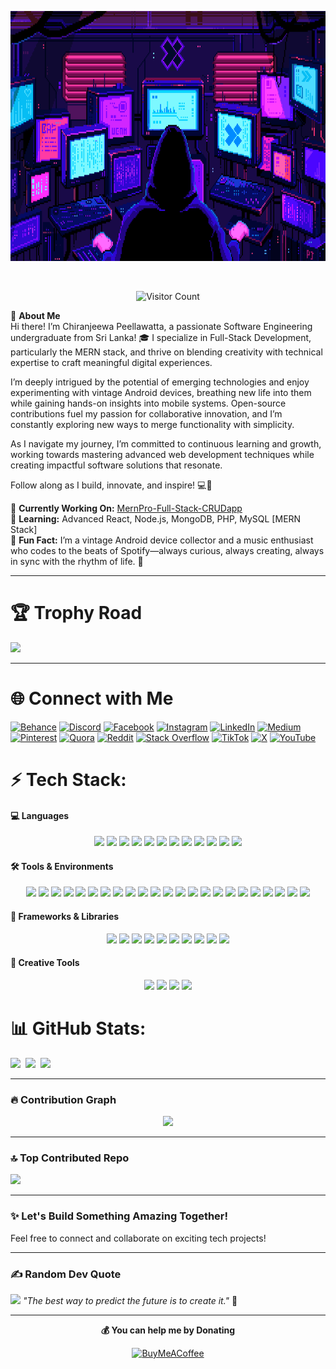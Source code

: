 
<p align="center" ><img  src = "https://github.com/ChiranjeewaLankeshwara/ChiranjeewaLankeshwara/blob/main/Pixel%20GIF.gif?raw=true" width = 1000px height = 400px></p>
<br/>

<p align="center">
  <img src="https://visitcount.itsvg.in/api?id=ChiranjeewaLankeshwara&label=Visitor%20Count&icon=5&pretty=true" alt="Visitor Count">
</p>



💫 **About Me**  
Hi there! I’m Chiranjeewa Peellawatta, a passionate Software Engineering undergraduate from Sri Lanka! 🎓 I specialize in Full-Stack Development, particularly the MERN stack, and thrive on blending creativity with technical expertise to craft meaningful digital experiences.  

I’m deeply intrigued by the potential of emerging technologies and enjoy experimenting with vintage Android devices, breathing new life into them while gaining hands-on insights into mobile systems. Open-source contributions fuel my passion for collaborative innovation, and I’m constantly exploring new ways to merge functionality with simplicity.  

As I navigate my journey, I’m committed to continuous learning and growth, working towards mastering advanced web development techniques while creating impactful software solutions that resonate.  

Follow along as I build, innovate, and inspire! 💻🌟  

🔭 **Currently Working On:** [MernPro-Full-Stack-CRUDapp](https://github.com/ChiranjeewaLankeshwara/MernPro-Full-Stack-CRUDapp)<br>
🌱 **Learning:** Advanced React, Node.js, MongoDB, PHP, MySQL  [MERN Stack]<br>
🧠 **Fun Fact:** I’m a vintage Android device collector and a music enthusiast who codes to the beats of Spotify—always curious, always creating, always in sync with the rhythm of life. 🎵  

---

# 🏆 Trophy Road
![](https://github-profile-trophy.vercel.app/?username=ChiranjeewaLankeshwara&theme=radical&no-frame=false&no-bg=true&margin-w=4)

---

# 🌐 Connect with Me
[![Behance](https://img.shields.io/badge/Behance-1769ff?logo=behance&logoColor=white)](https://behance.net/Chiranjeewa) 
[![Discord](https://img.shields.io/badge/Discord-%237289DA.svg?logo=discord&logoColor=white)](https://discord.gg/Chiraax#6841) 
[![Facebook](https://img.shields.io/badge/Facebook-%231877F2.svg?logo=Facebook&logoColor=white)](https://facebook.com/chiranjeewalankeshwara) 
[![Instagram](https://img.shields.io/badge/Instagram-%23E4405F.svg?logo=Instagram&logoColor=white)](https://instagram.com/iam.djraax) 
[![LinkedIn](https://img.shields.io/badge/LinkedIn-%230077B5.svg?logo=linkedin&logoColor=white)](https://linkedin.com/in/chiranjeewa-lankeshwara-453866305) 
[![Medium](https://img.shields.io/badge/Medium-12100E?logo=medium&logoColor=white)](https://medium.com/@chiranjeewalankeshwara) 
[![Pinterest](https://img.shields.io/badge/Pinterest-%23E60023.svg?logo=Pinterest&logoColor=white)](https://pinterest.com/chiranjeewalankeshwara) 
[![Quora](https://img.shields.io/badge/Quora-%23B92B27.svg?logo=Quora&logoColor=white)](https://quora.com/profile/Chiranjeewa-Lankeshwara) 
[![Reddit](https://img.shields.io/badge/Reddit-%23FF4500.svg?logo=Reddit&logoColor=white)](https://reddit.com/user/DJRaaX) 
[![Stack Overflow](https://img.shields.io/badge/-Stackoverflow-FE7A16?logo=stack-overflow&logoColor=white)](https://stackoverflow.com/users/chiranjeewa-lankeshwara) 
[![TikTok](https://img.shields.io/badge/TikTok-%23000000.svg?logo=TikTok&logoColor=white)](https://tiktok.com/@djraax) 
[![X](https://img.shields.io/badge/X-black.svg?logo=X&logoColor=white)](https://x.com/DJ_RaaX) 
[![YouTube](https://img.shields.io/badge/YouTube-%23FF0000.svg?logo=YouTube&logoColor=white)](https://youtube.com/@djraaxbychiransremixes1109) 


# ⚡ Tech Stack:

#### 💻 **Languages**
<p align="center">
  <img src="https://img.shields.io/badge/C-00599C?style=for-the-badge&logo=c&logoColor=white" />
  <img src="https://img.shields.io/badge/C%23-239120?style=for-the-badge&logo=csharp&logoColor=white" />
  <img src="https://img.shields.io/badge/C++-00599C?style=for-the-badge&logo=c%2B%2B&logoColor=white" />
  <img src="https://img.shields.io/badge/java-%23ED8B00.svg?style=for-the-badge&logo=openjdk&logoColor=white" />
  <img src="https://img.shields.io/badge/python-3670A0?style=for-the-badge&logo=python&logoColor=ffdd54" />
  <img src="https://img.shields.io/badge/JavaScript-F7DF1E?style=for-the-badge&logo=javascript&logoColor=black" />
  <img src="https://img.shields.io/badge/PHP-777BB4?style=for-the-badge&logo=php&logoColor=white" />
  <img src="https://img.shields.io/badge/HTML5-E34F26?style=for-the-badge&logo=html5&logoColor=white" />
  <img src="https://img.shields.io/badge/CSS3-1572B6?style=for-the-badge&logo=css3&logoColor=white" />
  <img src="https://img.shields.io/badge/PowerShell-5391FE?style=for-the-badge&logo=powershell&logoColor=white" />
  <img src="https://img.shields.io/badge/Markdown-000000?style=for-the-badge&logo=markdown&logoColor=white" />
  <img src="https://img.shields.io/badge/Bash-4EAA25?style=for-the-badge&logo=gnubash&logoColor=white" />
</p>

#### 🛠️ **Tools & Environments**
<p align="center">
  <img src="https://img.shields.io/badge/Visual_Studio-5C2D91?style=for-the-badge&logo=visual-studio&logoColor=white" />
  <img src="https://img.shields.io/badge/Eclipse_IDE-2C2255?style=for-the-badge&logo=eclipse&logoColor=white" />
  <img src="https://img.shields.io/badge/Azure_Data_Studio-0078D4?style=for-the-badge&logo=microsoftazure&logoColor=white" />
  <img src="https://img.shields.io/badge/SSMS-CC2927?style=for-the-badge&logo=microsoftsqlserver&logoColor=white" />
  <img src="https://img.shields.io/badge/DEV_C++-3C3F5D?style=for-the-badge&logo=dev-c&logoColor=white" />
  <img src="https://img.shields.io/badge/Git-F05032?style=for-the-badge&logo=git&logoColor=white" />
  <img src="https://img.shields.io/badge/github-%23121011.svg?style=for-the-badge&logo=github&logoColor=white" />
  <img src="https://img.shields.io/badge/CodeBlocks-000000?style=for-the-badge&logo=codeblocks&logoColor=white" />
  <img src="https://img.shields.io/badge/StarUML-8A42F2?style=for-the-badge&logo=staruml&logoColor=white" />
  <img src="https://img.shields.io/badge/EMU8086-FF9100?style=for-the-badge&logo=emu8086&logoColor=white" />
  <img src="https://img.shields.io/badge/Postman-FF6C37?style=for-the-badge&logo=postman&logoColor=white" />
  <img src="https://img.shields.io/badge/Docker-0db7ed?style=for-the-badge&logo=docker&logoColor=white" />
  <img src="https://img.shields.io/badge/NPM-CB3837?style=for-the-badge&logo=npm&logoColor=white" />
  <img src="https://img.shields.io/badge/Windows_Terminal-4D4D4D?style=for-the-badge&logo=windows-terminal&logoColor=white" />
  <img src="https://img.shields.io/badge/Cisco-049fd9?style=for-the-badge&logo=cisco&logoColor=black" />
  <img src="https://img.shields.io/badge/WordPress-%23117AC9.svg?style=for-the-badge&logo=WordPress&logoColor=white" />
  <img src="https://img.shields.io/badge/Kompozer-0055A4?style=for-the-badge&logo=kompozer&logoColor=white" />
  <img src="https://img.shields.io/badge/CoffeeCup-006F82?style=for-the-badge&logo=coffee-cup&logoColor=white" />
  <img src="https://img.shields.io/badge/Wireshark-1679A1?style=for-the-badge&logo=wireshark&logoColor=white" />
  <img src="https://img.shields.io/badge/Apache-D22128?style=for-the-badge&logo=apache&logoColor=white" />
  <img src="https://img.shields.io/badge/Apache_Tomcat-F8DC75?style=for-the-badge&logo=apache-tomcat&logoColor=black" />
  <img src="https://img.shields.io/badge/MongoDB-47A248?style=for-the-badge&logo=mongodb&logoColor=white" />
  <img src="https://img.shields.io/badge/Microsoft_SQL_Server-CC2927?style=for-the-badge&logo=microsoftsqlserver&logoColor=white" />
</p>

#### 🚀 **Frameworks & Libraries**
<p align="center">
  <img src="https://img.shields.io/badge/React-61DAFB?style=for-the-badge&logo=react&logoColor=black" />
  <img src="https://img.shields.io/badge/Node.js-339933?style=for-the-badge&logo=nodedotjs&logoColor=white" />
  <img src="https://img.shields.io/badge/Express.js-000000?style=for-the-badge&logo=express&logoColor=white" />
  <img src="https://img.shields.io/badge/Bootstrap-7952B3?style=for-the-badge&logo=bootstrap&logoColor=white" />
  <img src="https://img.shields.io/badge/TailwindCSS-38B2AC?style=for-the-badge&logo=tailwind-css&logoColor=white" />
  <img src="https://img.shields.io/badge/NativeBase-3E4C59?style=for-the-badge&logo=nativebase&logoColor=white" />
  <img src="https://img.shields.io/badge/Next.js-000000?style=for-the-badge&logo=next.js&logoColor=white" />
  <img src="https://img.shields.io/badge/NODEMON-%23323330.svg?style=for-the-badge&logo=nodemon&logoColor=%BBDEAD" />
  <img src="https://img.shields.io/badge/Vite-646CFF?style=for-the-badge&logo=vite&logoColor=white" />
  <img src="https://img.shields.io/badge/Chakra_UI-319795?style=for-the-badge&logo=chakraui&logoColor=white" />
</p>

#### 🎨 **Creative Tools**
<p align="center">
  <img src="https://img.shields.io/badge/Adobe_Photoshop-31A8FF?style=for-the-badge&logo=adobephotoshop&logoColor=white" />
  <img src="https://img.shields.io/badge/Adobe_Lightroom-31A8FF?style=for-the-badge&logo=adobelightroom&logoColor=white" />
  <img src="https://img.shields.io/badge/Canva-00C4CC?style=for-the-badge&logo=canva&logoColor=white" />
  <img src="https://img.shields.io/badge/Filmora-FF4D00?style=for-the-badge&logo=filmora&logoColor=white" />
</p>


# 📊 GitHub Stats:
![](https://github-readme-streak-stats.herokuapp.com/?user=ChiranjeewaLankeshwara&theme=radical&hide_border=false)&nbsp;
![](https://github-readme-stats.vercel.app/api?username=ChiranjeewaLankeshwara&theme=midnight-purple&hide_border=false&include_all_commits=true&count_private=false)&nbsp;
![](https://github-readme-stats.vercel.app/api/top-langs/?username=ChiranjeewaLankeshwara&theme=great-gatsby&hide_border=false&include_all_commits=false&count_private=false&layout=compact)


---

### 🔥 **Contribution Graph**
<p align="center">
  <a href="https://github.com/ashutosh00710/github-readme-activity-graph">
    <img src="https://github-readme-activity-graph.vercel.app/graph?username=ChiranjeewaLankeshwara&theme=synthwave-84" />
  </a>
</p>

---


### 🔝 Top Contributed Repo
![](https://github-contributor-stats.vercel.app/api?username=ChiranjeewaLankeshwara&limit=5&theme=neon&combine_all_yearly_contributions=true)

---

### **✨ Let's Build Something Amazing Together!**
Feel free to connect and collaborate on exciting tech projects!  

---

### ✍️ Random Dev Quote
![](https://quotes-github-readme.vercel.app/api?type=horizontal&theme=tokyonight)
*"The best way to predict the future is to create it."* 🚀

---


<p align="center">
  <strong>💰 You can help me by Donating</strong>
</p>
<p align="center">
  <a href="https://buymeacoffee.com/chiranjeewapeellawatta">
    <img src="https://img.shields.io/badge/Buy%20Me%20a%20Coffee-ffdd00?style=for-the-badge&logo=buy-me-a-coffee&logoColor=black" alt="BuyMeACoffee">
  </a>
</p>



  

